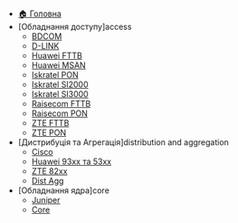 * [🏠 Головна](/README.md)
* [Обладнання доступу]access
  * [BDCOM](access/BDCOM.md)
  * [D-LINK](access/D-LINK.md)
  * [Huawei FTTB](access/Huawei_FTTB.md)
  * [Huawei MSAN](access/Huawei_MSAN.md)
  * [Iskratel PON](access/Iskratel_PON.md)
  * [Iskratel SI2000](access/Iskratel_SI2000.md)
  * [Iskratel SI3000](access/Iskratel_SI3000.md)
  * [Raisecom FTTB](access/Raisecom_FTTB.md)
  * [Raisecom PON](access/Raisecom_PON.md)
  * [ZTE FTTB](access/ZTE_FTTB.md)
  * [ZTE PON](access/ZTE_PON.md)
* [Дистрибуція та Агрегація]distribution and aggregation
  * [Cisco](aggregation/Cisco.md)
  * [Huawei 93xx та 53xx](aggregation/Huawei_93xx_53xx.md)
  * [ZTE 82xx](aggregation/ZTE_82xx.md)
  * [Dist Agg](aggregation/dist_agg.md)
* [Обладнання ядра]core
  * [Juniper](core/Juniper.md)
  * [Сore](core/core.md)

